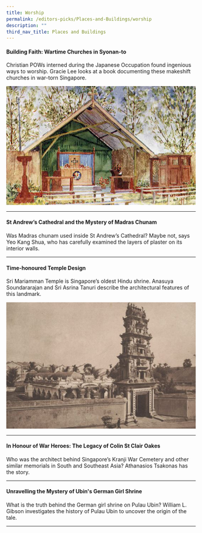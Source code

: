```yaml
---
title: Worship
permalink: /editors-picks/Places-and-Buildings/worship
description: ""
third_nav_title: Places and Buildings
---
```

#### <a target="_blank" href="/vol-12/issue-3/oct-dec-2016/building-faith" style="text-decoration: none; font-weight: bold;"> Building Faith: Wartime Churches in Syonan-to</a>
<p>Christian POWs interned during the Japanese Occupation found ingenious ways to worship. Gracie Lee looks at a book documenting these makeshift churches in war-torn Singapore.</p> 
<img src="/images/Vol-12-issue-3/building-faith/05-building_faith.jpg">
<hr> 

#### <a target="_blank" href="/vol-16/issue-4/jan-mar-2021/st-andrew-cathedral" style="text-decoration: none; font-weight: bold;"> St Andrew’s Cathedral and the Mystery of Madras Chunam</a>
<p>Was Madras chunam used inside St Andrew’s Cathedral? Maybe not, says Yeo Kang Shua, who has carefully examined the layers of plaster on its interior walls.</p> 
<hr> 

#### <a target="_blank" href="/vol-12/issue-3/oct-dec-2016/time-honoured-temple" style="text-decoration: none; font-weight: bold;"> Time-honoured Temple Design</a>
<p>Sri Mariamman Temple is Singapore’s oldest Hindu shrine. Anasuya Soundararajan and Sri Asrina Tanuri describe the architectural features of this landmark.</p> 
<img src="/images/Vol-12-issue-3/time-honoured-temple-design/02_temple_design.jpg">
<hr>

#### <a target="_blank" href="/vol-14/issue-3/oct-dec-2018/honour-of-war-heroes/" style="text-decoration: none; font-weight: bold;"> In Honour of War Heroes: The Legacy of Colin St Clair Oakes</a>
<p>Who was the architect behind Singapore’s Kranji War Cemetery and other similar memorials in South and Southeast Asia? Athanasios Tsakonas has the story.</p> 
<hr>

#### <a target="_blank" href="/vol-17/issue-3/oct-dec-2021/ubinsgermangirlshrine" style="text-decoration: none; font-weight: bold;"> Unravelling the Mystery of Ubin's German Girl Shrine</a>
<p>What is the truth behind the German girl shrine on Pulau Ubin? William L. Gibson investigates the history of Pulau Ubin to uncover the origin of the tale.</p> 
<hr>
